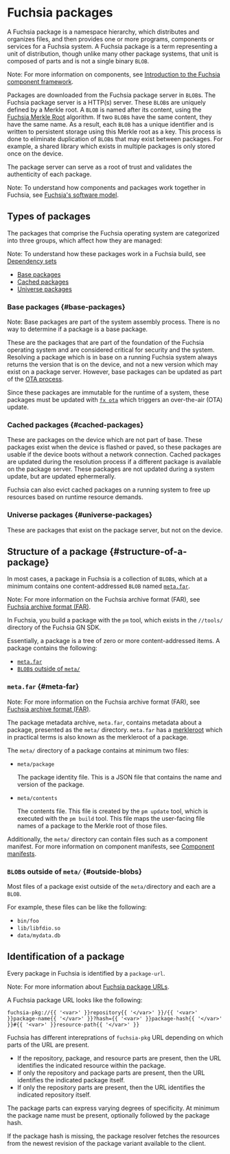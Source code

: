 # Fuchsia packages

A Fuchsia package is a namespace hierarchy, which distributes and organizes files,
and then provides one or more programs, components or services for a Fuchsia system.
A Fuchsia package is a term representing a unit of distribution, though unlike many
other package systems, that unit is composed of parts and is not a single binary `BLOB`.

Note: For more information on components, see
[Introduction to the Fuchsia component framework](/docs/concepts/components/v2/introduction.md).

Packages are downloaded from the Fuchsia package server in `BLOB`s. The Fuchsia
package server is a HTTP(s) server. These `BLOB`s are uniquely defined by a Merkle
root. A `BLOB` is named after its content, using the
[Fuchsia Merkle Root](merkleroot.md) algorithm. If two `BLOB`s have the same content,
they have the same name. As a result, each `BLOB` has a unique identifier and is
written to persistent storage using this Merkle
root as a key. This process is done to eliminate duplication of `BLOB`s that
may exist between packages. For example, a shared library which exists in
multiple packages is only stored once on the device.

The package server can serve as a root of trust and validates the authenticity
of each package.

Note: To understand how components and packages work together in Fuchsia,
see [Fuchsia's software model](/docs/concepts/software_model.md).

## Types of packages

The packages that comprise the Fuchsia operating system are categorized into
three groups, which affect how they are managed:

Note: To understand how these packages work in a Fuchsia build, see
[Dependency sets](/docs/development/build/concepts/build_system/boards_and_products.md#dependency_sets)

* [Base packages](#base-packages)
* [Cached packages](#cached-packages)
* [Universe packages](#universe-packages)

### Base packages {#base-packages}

Note: Base packages are part of the system assembly process.
There is no way to determine if a package is a base package.

These are the packages that are part of the foundation of the Fuchsia
operating system and are considered critical for security and the system.
Resolving a package which is in base on a running Fuchsia system always
returns the version that is on the device, and not a new version which
may exist on a package server. However, base packages can be updated as part of
the [OTA process](/docs/concepts/packages/ota.md).

Since these packages are immutable for the runtime of a
system, these packages must be updated with
[`fx ota`](https://fuchsia.dev/reference/tools/fx/cmd/ota) which triggers an
over-the-air (OTA) update.

### Cached packages {#cached-packages}

These are packages on the device which are not part of base. These
packages exist when the device is flashed or paved, so these packages
are usable if the device boots without a network connection. Cached packages
are updated during the resolution process if a different package is available
on the package server. These packages are not updated during a system update,
but are updated ephermerally.

Fuchsia can also evict cached packages on a running system to free up
resources based on runtime resource demands.

### Universe packages {#universe-packages}

These are packages that exist on the package server, but not on the device.

## Structure of a package {#structure-of-a-package}

In most cases, a package in Fuchsia is a collection of `BLOB`s, which at a
minimum contains one content-addressed `BLOB` named [`meta.far`](#meta-far).

Note: For more information on the Fuchsia archive format (FAR), see
[Fuchsia archive format (FAR)](/docs/development/source_code/archive_format.md).

In Fuchsia, you build a package with the `pm` tool, which exists in the
`//tools/` directory of the Fuchsia GN SDK.

Essentially, a package is a tree of zero or more content-addressed items.
A package contains the following:

* [`meta.far`](#meta-far)
* [`BLOB`s outside of `meta/`](#outside-blobs)

### `meta.far` {#meta-far}

Note: For more information on the Fuchsia archive format (FAR), see
[Fuchsia archive format (FAR)](/docs/development/source_code/archive_format.md).

The package metadata archive, `meta.far`, contains metadata about
a package, presented as the `meta/` directory. `meta.far` has a
[merkleroot](merkleroot.md) which in practical terms is also known as the
merkleroot of a package.

The `meta/` directory of a package contains at minimum two files:

* `meta/package`

   The package identity file. This is a JSON file that contains the name and
   version of the package.

* `meta/contents`

   The contents file. This file is created by the `pm update` tool, which is executed
   with the `pm build` tool. This file maps the user-facing file names of a
   package to the Merkle root of those files.

Additionally, the `meta/` directory can contain files such as a component manifest.
For more information on component manifests, see
[Component manifests](/docs/concepts/components/v2/component_manifests.md).

### `BLOB`s outside of `meta/` {#outside-blobs}

Most files of a package exist outside of the `meta/`directory and each are a `BLOB`.

For example, these files can be like the following:

* `bin/foo`
* `lib/libfdio.so`
* `data/mydata.db`

## Identification of a package

Every package in Fuchsia is identified by a `package-url`.

Note: For more information about [Fuchsia package URLs](/docs/concepts/packages/package_url.md).

A Fuchsia package URL looks like the following:

```
fuchsia-pkg://{{ '<var>' }}repository{{ '</var>' }}/{{ '<var>' }}package-name{{ '</var>' }}?hash={{ '<var>' }}package-hash{{ '</var>' }}#{{ '<var>' }}resource-path{{ '</var>' }}
```

Fuchsia has different intereprations of `fuchsia-pkg` URL depending on which parts of the URL are
present.

 * If the repository, package, and resource parts are present, then the URL
   identifies the indicated resource within the package.
 * If only the repository and package parts are present, then the URL identifies
   the indicated package itself.
 * If only the repository parts are present, then the URL identifies the
   indicated repository itself.

The package parts can express varying degrees of specificity. At minimum the
package name must be present, optionally followed by the package hash.

If the package hash is missing, the package resolver fetches the resources
from the newest revision of the package variant available to the client.
